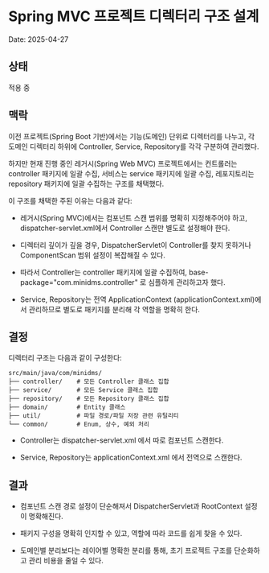 # Spring MVC 프로젝트 디렉터리 구조 설계

Date: 2025-04-27

## 상태
적용 중

## 맥락

이전 프로젝트(Spring Boot 기반)에서는 기능(도메인) 단위로 디렉터리를 나누고, 각 도메인 디렉터리 하위에 Controller, Service, Repository를 각각 구분하여 관리했다.

하지만 현재 진행 중인 레거시(Spring Web MVC) 프로젝트에서는 컨트롤러는 controller 패키지에 일괄 수집, 서비스는 service 패키지에 일괄 수집, 레포지토리는 repository 패키지에 일괄 수집하는 구조를 채택했다.

이 구조를 채택한 주된 이유는 다음과 같다:

- 레거시(Spring MVC)에서는 컴포넌트 스캔 범위를 명확히 지정해주어야 하고, dispatcher-servlet.xml에서 Controller 스캔만 별도로 설정해야 한다.

- 디렉터리 깊이가 깊을 경우, DispatcherServlet이 Controller를 찾지 못하거나 ComponentScan 범위 설정이 복잡해질 수 있다.

- 따라서 Controller는 controller 패키지에 일괄 수집하여, base-package="com.minidms.controller" 로 심플하게 관리하고자 했다.

- Service, Repository는 전역 ApplicationContext (applicationContext.xml)에서 관리하므로 별도로 패키지를 분리해 각 역할을 명확히 한다.

## 결정

디렉터리 구조는 다음과 같이 구성한다:
```
src/main/java/com/minidms/
├── controller/    # 모든 Controller 클래스 집합
├── service/       # 모든 Service 클래스 집합
├── repository/    # 모든 Repository 클래스 집합
├── domain/        # Entity 클래스
├── util/          # 파일 경로/파일 저장 관련 유틸리티
└── common/        # Enum, 상수, 예외 처리
```
- Controller는 dispatcher-servlet.xml 에서 따로 컴포넌트 스캔한다.

- Service, Repository는 applicationContext.xml 에서 전역으로 스캔한다.

## 결과

- 컴포넌트 스캔 경로 설정이 단순해져서 DispatcherServlet과 RootContext 설정이 명확해진다.

- 패키지 구성을 명확히 인지할 수 있고, 역할에 따라 코드를 쉽게 찾을 수 있다.

- 도메인별 분리보다는 레이어별 명확한 분리를 통해, 초기 프로젝트 구조를 단순화하고 관리 비용을 줄일 수 있다.